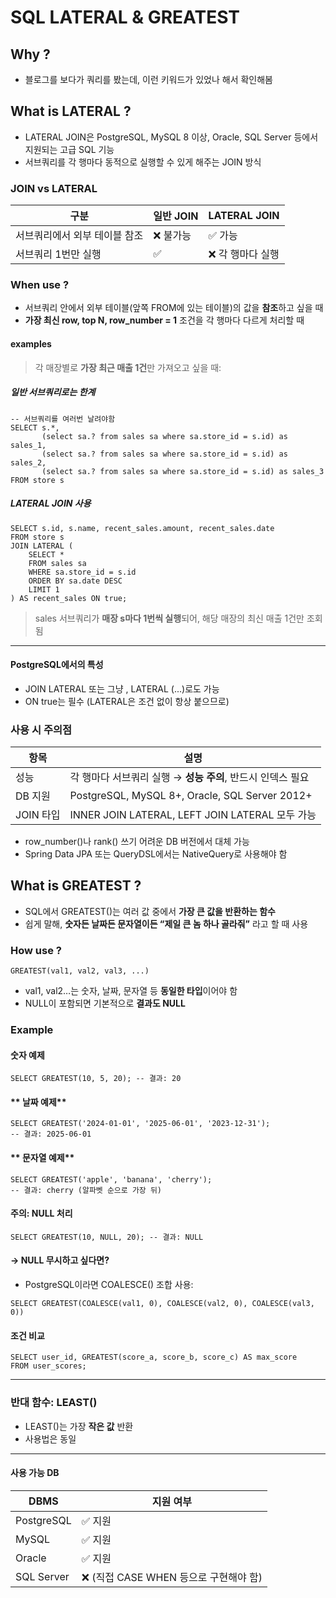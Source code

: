 # SQL LATERAL & GREATEST

## Why ? 
- 블로그를 보다가 쿼리를 봤는데, 이런 키워드가 있었나 해서 확인해봄 

## What is LATERAL ?

- LATERAL JOIN은 PostgreSQL, MySQL 8 이상, Oracle, SQL Server 등에서 지원되는 고급 SQL 기능
- 서브쿼리를 각 행마다 동적으로 실행할 수 있게 해주는 JOIN 방식

### JOIN vs LATERAL

| **구분**           | **일반 JOIN** | **LATERAL JOIN** |
| ---------------- | ----------- | ---------------- |
| 서브쿼리에서 외부 테이블 참조 | ❌ 불가능       | ✅ 가능             |
| 서브쿼리 1번만 실행      | ✅           | ❌ 각 행마다 실행       |


### When use ?
- 서브쿼리 안에서 외부 테이블(앞쪽 FROM에 있는 테이블)의 값을 **참조**하고 싶을 때
- **가장 최신 row, top N, row_number = 1** 조건을 각 행마다 다르게 처리할 때


#### examples


> 각 매장별로 **가장 최근 매출 1건**만 가져오고 싶을 때:

##### **일반 서브쿼리로는 한계**

```
-- 서브쿼리를 여러번 날려야함
SELECT s.*, 
       (select sa.? from sales sa where sa.store_id = s.id) as sales_1,
       (select sa.? from sales sa where sa.store_id = s.id) as sales_2,
       (select sa.? from sales sa where sa.store_id = s.id) as sales_3
FROM store s
```

##### **LATERAL JOIN 사용**

```
SELECT s.id, s.name, recent_sales.amount, recent_sales.date
FROM store s
JOIN LATERAL (
    SELECT *
    FROM sales sa
    WHERE sa.store_id = s.id
    ORDER BY sa.date DESC
    LIMIT 1
) AS recent_sales ON true;
```

> sales 서브쿼리가 **매장 s마다 1번씩 실행**되어, 해당 매장의 최신 매출 1건만 조회됨

---

#### **PostgreSQL에서의 특성**

- JOIN LATERAL 또는 그냥 , LATERAL (...)로도 가능
- ON true는 필수 (LATERAL은 조건 없이 항상 붙으므로)


### **사용 시 주의점**

|**항목**|**설명**|
|---|---|
|성능|각 행마다 서브쿼리 실행 → **성능 주의**, 반드시 인덱스 필요|
|DB 지원|PostgreSQL, MySQL 8+, Oracle, SQL Server 2012+|
|JOIN 타입|INNER JOIN LATERAL, LEFT JOIN LATERAL 모두 가능|

- row_number()나 rank() 쓰기 어려운 DB 버전에서 대체 가능
- Spring Data JPA 또는 QueryDSL에서는 NativeQuery로 사용해야 함


## What is GREATEST ? 

- SQL에서 GREATEST()는 여러 값 중에서 **가장 큰 값을 반환하는 함수**
- 쉽게 말해, **숫자든 날짜든 문자열이든 “제일 큰 놈 하나 골라줘”** 라고 할 때 사용

### How use ?

```
GREATEST(val1, val2, val3, ...)
```

- val1, val2…는 숫자, 날짜, 문자열 등 **동일한 타입**이어야 함
- NULL이 포함되면 기본적으로 **결과도 NULL**

### Example

#### **숫자 예제**

```
SELECT GREATEST(10, 5, 20); -- 결과: 20
```

#### ** 날짜 예제**

```
SELECT GREATEST('2024-01-01', '2025-06-01', '2023-12-31'); 
-- 결과: 2025-06-01
```

#### ** 문자열 예제**

```
SELECT GREATEST('apple', 'banana', 'cherry'); 
-- 결과: cherry (알파벳 순으로 가장 뒤)
```
#### **주의: NULL 처리**

```
SELECT GREATEST(10, NULL, 20); -- 결과: NULL
```

#### **→ NULL 무시하고 싶다면?**

- PostgreSQL이라면 COALESCE() 조합 사용:

```
SELECT GREATEST(COALESCE(val1, 0), COALESCE(val2, 0), COALESCE(val3, 0))
```
#### **조건 비교**

```
SELECT user_id, GREATEST(score_a, score_b, score_c) AS max_score
FROM user_scores;
```

---

### 반대 함수: LEAST()

- LEAST()는 가장 **작은 값** 반환
- 사용법은 동일

---

#### **사용 가능 DB**

|**DBMS**|**지원 여부**|
|---|---|
|PostgreSQL|✅ 지원|
|MySQL|✅ 지원|
|Oracle|✅ 지원|
|SQL Server|❌ (직접 CASE WHEN 등으로 구현해야 함)|

